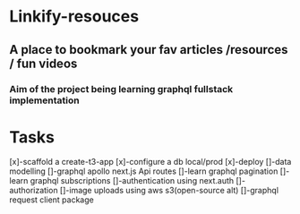 # Linkify-resouces
## A place to bookmark your fav articles /resources / fun videos
### Aim of the project being learning graphql fullstack implementation
# Tasks
[x]-scaffold a create-t3-app
[x]-configure a db local/prod
[x]-deploy
[]-data modelling
[]-graphql apollo next.js Api routes 
[]-learn graphql pagination
[]-learn graphql subscriptions
[]-authentication using next.auth
[]- authorization
[]-image uploads using aws s3(open-source alt)
[]-graphql request client package 